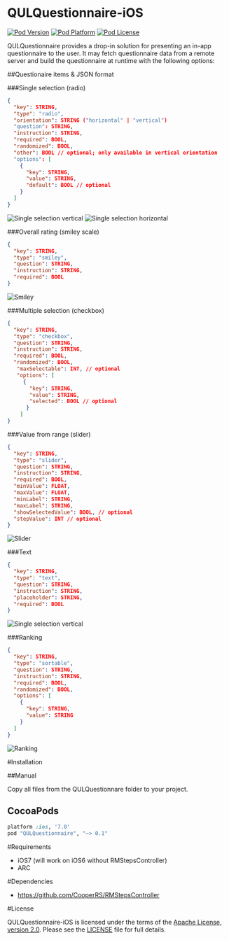 # QULQuestionnaire-iOS

[![Pod Version](http://img.shields.io/cocoapods/v/QULQuestionnaire.svg?style=flat)](http://cocoadocs.org/docsets/QULQuestionnaire/)
[![Pod Platform](http://img.shields.io/cocoapods/p/QULQuestionnaire.svg?style=flat)](http://cocoadocs.org/docsets/QULQuestionnaire/)
[![Pod License](http://img.shields.io/cocoapods/l/QULQuestionnaire.svg?style=flat)](https://www.apache.org/licenses/LICENSE-2.0.html)

QULQuestionnaire provides a drop-in solution for presenting an in-app questionnaire to the user. It may fetch questionnaire data from a remote server and build the questionnaire at runtime with the following options:


##Questionaire items & JSON format


###Single selection (radio)
```json
{
  "key": STRING,
  "type": "radio",
  "orientation": STRING ("horizontal" | "vertical") 
  "question": STRING,        
  "instruction": STRING,
  "required": BOOL,
  "randomized": BOOL,
  "other": BOOL // optional; only available in vertical orientation
  "options": [
    {
      "key": STRING,
      "value": STRING,
      "default": BOOL // optional
    }
  ]
}
```
![Single selection vertical](QULQuestionnaire-Demo/Screenshots/SingleSelectionVertical.png)
![Single selection horizontal](QULQuestionnaire-Demo/Screenshots/SingleSelectionHorizontal.png)

###Overall rating (smiley scale)
```json
{
  "key": STRING,
  "type": "smiley",
  "question": STRING,
  "instruction": STRING, 
  "required": BOOL
}
```
![Smiley](QULQuestionnaire-Demo/Screenshots/Smiley.png)

###Multiple selection (checkbox)
```json
{
  "key": STRING,
  "type": "checkbox",
  "question": STRING,
  "instruction": STRING,    
  "required": BOOL,
  "randomized": BOOL,
   "maxSelectable": INT, // optional
   "options": [
     {
       "key": STRING,
       "value": STRING,
       "selected": BOOL // optional
      }
    ]
}
```

###Value from range (slider)
```json
{
  "key": STRING,
  "type": "slider",
  "question": STRING,
  "instruction": STRING,
  "required": BOOL,
  "minValue": FLOAT,
  "maxValue": FLOAT,
  "minLabel": STRING,
  "maxLabel": STRING,
  "showSelectedValue": BOOL, // optional
  "stepValue": INT // optional
}
```
![Slider](QULQuestionnaire-Demo/Screenshots/Slider.png)

###Text
```json
{
  "key": STRING,
  "type": "text",
  "question": STRING,
  "instruction": STRING,
  "placeholder": STRING,
  "required": BOOL
}
```
![Single selection vertical](QULQuestionnaire-Demo/Screenshots/Text.png)

###Ranking
```json
{
  "key": STRING,
  "type": "sortable",
  "question": STRING,    
  "instruction": STRING,
  "required": BOOL,
  "randomized": BOOL,
  "options": [
    {
      "key": STRING,
      "value": STRING
    }
  ]
}
```
![Ranking](QULQuestionnaire-Demo/Screenshots/Ranking.png)

#Installation

##Manual

Copy all files from the QULQuestionnare folder to your project.

## CocoaPods

```ruby
platform :ios, '7.0'
pod "QULQuestionnaire", "~> 0.1"
```

#Requirements
* iOS7 (will work on iOS6 without RMStepsController)
* ARC

#Dependencies
* https://github.com/CooperRS/RMStepsController

#License

QULQuestionnaire-iOS is licensed under the terms of the [Apache License, version 2.0](http://www.apache.org/licenses/LICENSE-2.0.html). Please see the [LICENSE](LICENSE) file for full details.
